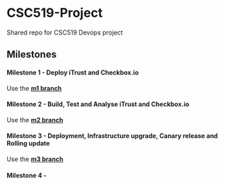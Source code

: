 # CSC519-Project
Shared repo for CSC519 Devops project

## Milestones
#### Milestone 1 - Deploy iTrust and Checkbox.io
Use the [**m1 branch**](https://github.ncsu.edu/dmolugu/CSC519-Project/tree/m1)

#### Milestone 2 - Build, Test and Analyse iTrust and Checkbox.io
Use the [**m2 branch**](https://github.ncsu.edu/dmolugu/CSC519-Project/tree/m2)

#### Milestone 3 - Deployment, Infrastructure upgrade, Canary release and Rolling update
Use the [**m3 branch**](https://github.ncsu.edu/dmolugu/CSC519-Project/tree/m3)

#### Milestone 4 - 
